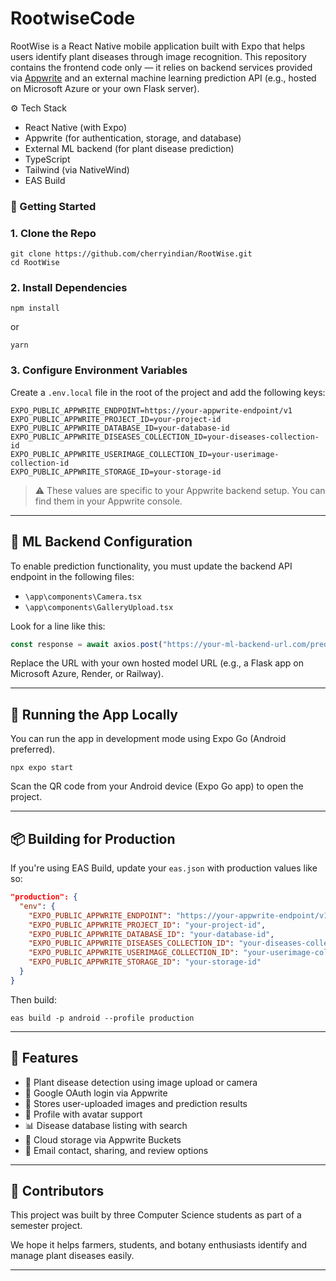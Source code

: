 # RootwiseCode


RootWise is a React Native mobile application built with Expo that helps users identify plant diseases through image recognition. This repository contains the frontend code only — it relies on backend services provided via [Appwrite](https://appwrite.io/) and an external machine learning prediction API (e.g., hosted on Microsoft Azure or your own Flask server).

⚙️ Tech Stack

- React Native (with Expo)
- Appwrite (for authentication, storage, and database)
- External ML backend (for plant disease prediction)
- TypeScript
- Tailwind (via NativeWind)
- EAS Build


### 🚀 Getting Started

### 1. Clone the Repo

``` 
git clone https://github.com/cherryindian/RootWise.git
cd RootWise
````

### 2. Install Dependencies

``` 
npm install
```

or

``` 
yarn
```

### 3. Configure Environment Variables

Create a `.env.local` file in the root of the project and add the following keys:

```env
EXPO_PUBLIC_APPWRITE_ENDPOINT=https://your-appwrite-endpoint/v1
EXPO_PUBLIC_APPWRITE_PROJECT_ID=your-project-id
EXPO_PUBLIC_APPWRITE_DATABASE_ID=your-database-id
EXPO_PUBLIC_APPWRITE_DISEASES_COLLECTION_ID=your-diseases-collection-id
EXPO_PUBLIC_APPWRITE_USERIMAGE_COLLECTION_ID=your-userimage-collection-id
EXPO_PUBLIC_APPWRITE_STORAGE_ID=your-storage-id
```

> ⚠️ These values are specific to your Appwrite backend setup. You can find them in your Appwrite console.

---

## 🧠 ML Backend Configuration

To enable prediction functionality, you must update the backend API endpoint in the following files:

* `\app\components\Camera.tsx`
* `\app\components\GalleryUpload.tsx`

Look for a line like this:

```ts
const response = await axios.post("https://your-ml-backend-url.com/predict", formData);
```

Replace the URL with your own hosted model URL (e.g., a Flask app on Microsoft Azure, Render, or Railway).

---

## 📱 Running the App Locally

You can run the app in development mode using Expo Go (Android preferred).

``` 
npx expo start
```

Scan the QR code from your Android device (Expo Go app) to open the project.

---

## 📦 Building for Production

If you're using EAS Build, update your `eas.json` with production values like so:

```json
"production": {
  "env": {
    "EXPO_PUBLIC_APPWRITE_ENDPOINT": "https://your-appwrite-endpoint/v1",
    "EXPO_PUBLIC_APPWRITE_PROJECT_ID": "your-project-id",
    "EXPO_PUBLIC_APPWRITE_DATABASE_ID": "your-database-id",
    "EXPO_PUBLIC_APPWRITE_DISEASES_COLLECTION_ID": "your-diseases-collection-id",
    "EXPO_PUBLIC_APPWRITE_USERIMAGE_COLLECTION_ID": "your-userimage-collection-id",
    "EXPO_PUBLIC_APPWRITE_STORAGE_ID": "your-storage-id"
  }
}
```

Then build:

``` 
eas build -p android --profile production
```

---

## 📌 Features

* 🌿 Plant disease detection using image upload or camera
* 🔐 Google OAuth login via Appwrite
* 💾 Stores user-uploaded images and prediction results
* 🧑 Profile with avatar support
* 📊 Disease database listing with search
* 📁 Cloud storage via Appwrite Buckets
* 📨 Email contact, sharing, and review options

---

## 👥 Contributors

This project was built by three Computer Science students as part of a semester project.

We hope it helps farmers, students, and botany enthusiasts identify and manage plant diseases easily.

---
